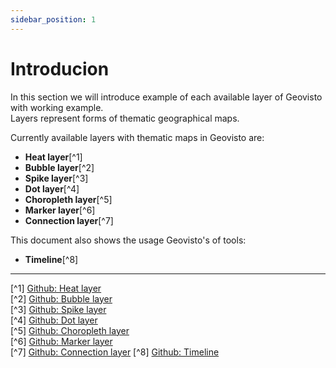 ```yaml
---
sidebar_position: 1
---
```


# Introducion

In this section we will introduce example of each available layer of Geovisto with working example.  
Layers represent forms of thematic geographical maps.

Currently available layers with thematic maps in Geovisto are:

-   **Heat layer**[^1]
-   **Bubble layer**[^2]
-   **Spike layer**[^3]
-   **Dot layer**[^4]
-   **Choropleth layer**[^5]
-   **Marker layer**[^6]
-   **Connection layer**[^7]

This document also shows the usage Geovisto's of tools:

-   **Timeline**[^8]

---

[^1] [Github: Heat layer](https://github.com/geovisto/geovisto-layer-heat)  
[^2] [Github: Bubble layer](https://github.com/geovisto/geovisto-layer-bubble)  
[^3] [Github: Spike layer](https://github.com/geovisto/geovisto-layer-spike)  
[^4] [Github: Dot layer](https://github.com/geovisto/geovisto-layer-dot)  
[^5] [Github: Choropleth layer](https://github.com/geovisto/geovisto-layer-choropleth)  
[^6] [Github: Marker layer](https://github.com/geovisto/geovisto-layer-marker)  
[^7] [Github: Connection layer](https://github.com/geovisto/geovisto-layer-connection)
[^8] [Github: Timeline](https://github.com/geovisto/geovisto-timeline)
